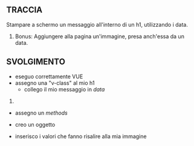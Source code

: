 ## TRACCIA

Stampare a schermo un messaggio all'interno di un h1, utilizzando i data.

1. Bonus:
   Aggiungere alla pagina un'immagine, presa anch'essa da un data.

## SVOLGIMENTO

- eseguo correttamente VUE
- assegno una "v-class" al mio h1
  - collego il mio messaggio in _data_

1.

- assegno un _methods_

- creo un oggetto
- inserisco i valori che fanno risalire alla mia immagine
